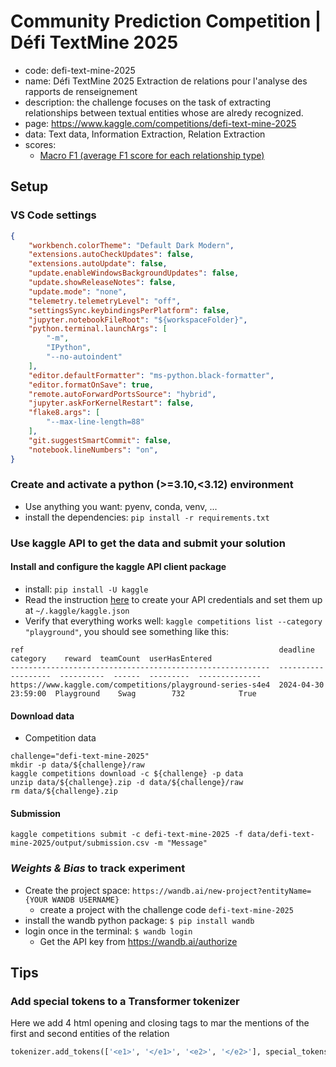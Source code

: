 # Community Prediction Competition | Défi TextMine 2025

* code: defi-text-mine-2025
* name: Défi TextMine 2025 Extraction de relations pour l'analyse des rapports de renseignement
* description: the challenge focuses on the task of extracting relationships between textual entities whose are alredy recognized.
* page: https://www.kaggle.com/competitions/defi-text-mine-2025
* data: Text data, Information Extraction,  Relation Extraction
* scores: 
    - [Macro F1 (average F1 score for each relationship type)](https://iamirmasoud.com/2022/06/19/understanding-micro-macro-and-weighted-averages-for-scikit-learn-metrics-in-multi-class-classification-with-example/#989c)

## Setup

### VS Code settings
````json
{
    "workbench.colorTheme": "Default Dark Modern",
    "extensions.autoCheckUpdates": false,
    "extensions.autoUpdate": false,
    "update.enableWindowsBackgroundUpdates": false,
    "update.showReleaseNotes": false,
    "update.mode": "none",
    "telemetry.telemetryLevel": "off",
    "settingsSync.keybindingsPerPlatform": false,
    "jupyter.notebookFileRoot": "${workspaceFolder}",
    "python.terminal.launchArgs": [
        "-m",
        "IPython",
        "--no-autoindent"
    ],
    "editor.defaultFormatter": "ms-python.black-formatter",
    "editor.formatOnSave": true,
    "remote.autoForwardPortsSource": "hybrid",
    "jupyter.askForKernelRestart": false,
    "flake8.args": [
        "--max-line-length=88"
    ],
    "git.suggestSmartCommit": false,
    "notebook.lineNumbers": "on",
}
````

### Create and activate a python (>=3.10,<3.12) environment

* Use anything you want: pyenv, conda, venv, ...
* install the dependencies: `pip install -r requirements.txt`

### Use kaggle API to get the data and submit your solution

#### Install and configure the kaggle API client package

* install: `pip install -U kaggle`
* Read the instruction [here](https://github.com/Kaggle/kaggle-api?tab=readme-ov-file#api-credentials) to create your API credentials and set them up at `~/.kaggle/kaggle.json`
* Verify that everything works well: `kaggle competitions list --category "playground"`, you should see something like this:

````
ref                                                         deadline             category    reward  teamCount  userHasEntered  
----------------------------------------------------------  -------------------  ----------  ------  ---------  --------------  
https://www.kaggle.com/competitions/playground-series-s4e4  2024-04-30 23:59:00  Playground    Swag        732            True
````

#### Download data

* Competition data
````shell
challenge="defi-text-mine-2025"
mkdir -p data/${challenge}/raw
kaggle competitions download -c ${challenge} -p data
unzip data/${challenge}.zip -d data/${challenge}/raw
rm data/${challenge}.zip
````

#### Submission
```shell
kaggle competitions submit -c defi-text-mine-2025 -f data/defi-text-mine-2025/output/submission.csv -m "Message"
```

### _Weights & Bias_ to track experiment

* Create the project space: `https://wandb.ai/new-project?entityName={YOUR WANDB USERNAME}`
    - create a project with the challenge code `defi-text-mine-2025`
* install the wandb python package: `$ pip install wandb`
* login once in the terminal: `$ wandb login`
    - Get the API key from https://wandb.ai/authorize

## Tips

### Add special tokens to a Transformer tokenizer
Here we add 4 html opening and closing tags to mar the mentions of the first and second entities of the relation

````python
tokenizer.add_tokens(['<e1>', '</e1>', '<e2>', '</e2>'], special_tokens=True)
````